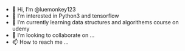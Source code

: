 - 👋 Hi, I’m @luemonkey123
- 👀 I’m interested in Python3 and tensorflow
- 🌱 I’m currently learning data structures and algorithems course on udemy
- 💞️ I’m looking to collaborate on ...
- 📫 How to reach me ...

<!---
luemonkey123/luemonkey123 is a ✨ special ✨ repository because its `README.md` (this file) appears on your GitHub profile.
You can click the Preview link to take a look at your changes.
--->
